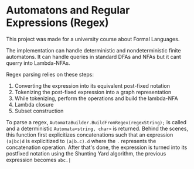 # Automatons and Regular Expressions (Regex)
This project was made for a university course about Formal Languages.

The implementation can handle deterministic and nondeterministic finite automatons. It can handle queries in standard DFAs and NFAs but it cant querry into Lambda-NFAs.

Regex parsing relies on these steps:
1. Converting the expression into its equivalent post-fixed notation
2. Tokenizing the post-fixed expression into a graph representation
3. While tokenizing, perform the operations and build the lambda-NFA
4. Lambda closure
5. Subset construction

To parse a regex, `AutomataBuilder.BuildFromRegex(regexString);` is called and a deterministic `Automata<string, char>` is returned.
Behind the scenes, this function first explicitizes concatenations such that an expression `(a|bc)d` is explicitized to `(a|b.c).d` where the `.` represents the concatenation operation.
After that's done, the expression is turned into its postfixed notation using the Shunting Yard algorithm, the previous expression becomes `abc.|`
